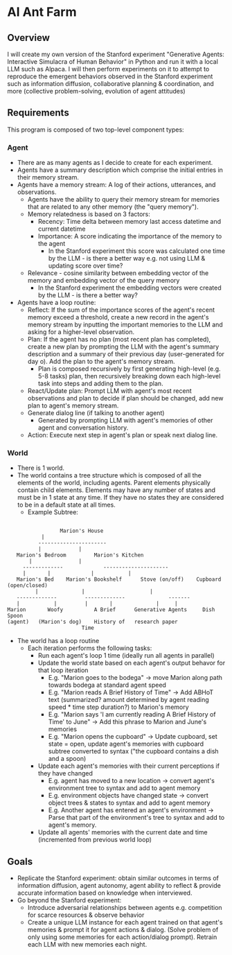 # AI Ant Farm
## Overview
I will create my own version of the Stanford experiment "Generative Agents: Interactive Simulacra of Human Behavior" in Python and run it with a local LLM such as Alpaca. I will then perform experiments on it to attempt to reproduce the emergent behaviors observed in the Stanford experiment such as information diffusion, collaborative planning & coordination, and more (collective problem-solving, evolution of agent attitudes)

## Requirements
This program is composed of two top-level component types:

### Agent
- There are as many agents as I decide to create for each experiment.
- Agents have a summary description which comprise the initial entries in their memory stream.
- Agents have a memory stream: A log of their actions, utterances, and observations.
    - Agents have the ability to query their memory stream for memories that are related to any other memory (the "query memory").
    - Memory relatedness is based on 3 factors:
        - Recency: Time delta between memory last access datetime and current datetime
        - Importance: A score indicating the importance of the memory to the agent
            - In the Stanford experiment this score was calculated one time by the LLM - is there a better way e.g. not using LLM & updating score over time?
	- Relevance - cosine similarity between embedding vector of the memory and embedding vector of the query memory
	    - In the Stanford experiment the embedding vectors were created by the LLM - is there a better way?
- Agents have a loop routine:
    - Reflect: If the sum of the importance scores of the agent's recent memory exceed a threshold, create a new record in the agent's memory stream by inputting the important memories to the LLM and asking for a higher-level observation.
    - Plan: If the agent has no plan (most recent plan has completed), create a new plan by prompting the LLM with the agent's summary description and a summary of their previous day (user-generated for day o). Add the plan to the agent's memory stream.
         - Plan is composed recursively by first generating high-level (e.g. 5-8 tasks) plan, then recursively breaking down each high-level task into steps and adding them to the plan.
    - React/Update plan: Prompt LLM with agent's most recent observations and plan to decide if plan should be changed, add new plan to agent's memory stream.
    - Generate dialog line (if talking to another agent)
        - Generated by prompting LLM with agent's memories of other agent and conversation history.
    - Action: Execute next step in agent's plan or speak next dialog line.


### World
- There is 1 world.
- The world contains a tree structure which is composed of all the elements of the world, including agents. Parent elements physically contain child elements. Elements may have any number of states and must be in 1 state at any time. If they have no states they are considered to be in a default state at all times.
    - Example Subtree: 
 ~~~
 
                  Marion's House
			|
		   ----------------------
		   |			|
	Marion's Bedroom     	 Marion's Kitchen
		|		   		|		
	  -------------			    ---------------------	
	  |	      |			    |			|
    Marion's Bed    Marion's Bookshelf      Stove (on/off)    Cupboard (open/closed)
    	  |		         |			           |
    -------------	      -------------		         -------
    |	      	|	      |		  |		         |     |
 Marion       Woofy 	     A Brief      Generative Agents     Dish   Spoon   
 (agent)   (Marion's dog)    History of   research paper
   	                     Time
~~~                   
- The world has a loop routine
    - Each iteration performs the following tasks:
        - Run each agent's loop 1 time (ideally run all agents in parallel)
        - Update the world state based on each agent's output behavor for that loop iteration
            - E.g. "Marion goes to the bodega" -> move Marion along path towards bodega at standard agent speed
            - E.g. "Marion reads A Brief History of Time" -> Add ABHoT text (summarized? amount determined by agent reading speed * time step duration?) to Marion's memory
            - E.g. "Marion says 'I am currently reading A Brief History of Time' to June" -> Add this phrase to Marion and June's memories
            - E.g. "Marion opens the cupboard" -> Update cupboard, set state = open, update agent's memories with cupboard subtree converted to syntax ("the cupboard contains a dish and a spoon)
        - Update each agent's memories with their current perceptions if they have changed
            - E.g. agent has moved to a new location -> convert agent's environment tree to syntax and add to agent memory
            - E.g. environment objects have changed state -> convert object trees & states to syntax and add to agent memory
            - E.g. Another agent has entered an agent's environment -> Parse that part of the environment's tree to syntax and add to agent's memory.
        - Update all agents' memories with the current date and time (incremented from previous world loop)
  
## Goals
- Replicate the Stanford experiment: obtain similar outcomes in terms of information diffusion, agent autonomy, agent ability to reflect & provide accurate information based on knowledge when interviewed.
- Go beyond the Stanford experiment:
    - Introduce adversarial relationships between agents e.g. competition for scarce resources & observe behavior
    - Create a unique LLM instance for each agent trained on that agent's memories & prompt it for agent actions & dialog. (Solve problem of only using some memories for each action/dialog prompt). Retrain each LLM with new memories each night.
    
